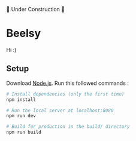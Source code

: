 🚧 Under Construction 🚧

# Beelsy

Hi :)

## Setup

Download [Node.js](https://nodejs.org/en/download/).
Run this followed commands :

``` bash
# Install dependencies (only the first time)
npm install

# Run the local server at localhost:8080
npm run dev

# Build for production in the build/ directory
npm run build
```
